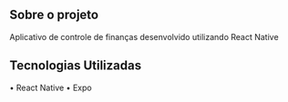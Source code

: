 ## Sobre o projeto
Aplicativo de controle de finanças desenvolvido utilizando React Native

## Tecnologias Utilizadas
• React Native
• Expo